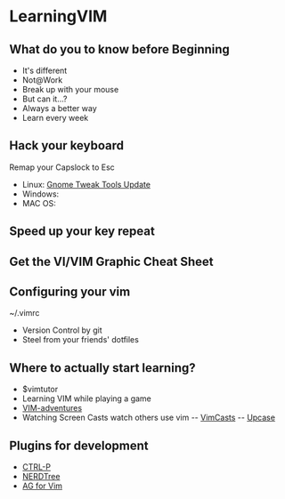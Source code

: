 # LearningVIM

## What do you to know before Beginning
- It's different
- Not@Work
- Break up with your mouse
- But can it...?
- Always a better way
- Learn every week
## Hack your keyboard
Remap your Capslock to Esc
- Linux: [Gnome Tweak Tools Update](https://i.stack.imgur.com/zPTPF.png)
- Windows:
- MAC OS: 
## Speed up your key repeat

## Get the VI/VIM Graphic Cheat Sheet

## Configuring your vim
~/.vimrc
- Version Control by git
- Steel from your friends' dotfiles
## Where to actually start learning?
- $vimtutor
- Learning VIM while playing a game
- [VIM-adventures](https://vim-adventures.com/)
- Watching Screen Casts
watch others use vim
-- [VimCasts](vimcasts.org)
-- [Upcase](upcase.com/vim)
## Plugins for development
- [CTRL-P](github.com/kien/ctrlp.vim)
- [NERDTree](github.com/scrooloose/nerdtree)
- [AG for Vim](github.com/rking/ag.vim)
